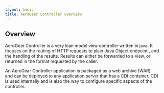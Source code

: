 ```yaml
--- 
layout: basic 
title: AeroGear Controller Overview
---
```


## Overview
AeroGear Controller is a very lean model view controller written in java. It focuses on the routing of HTTP requests to plain Java Object endpoint
, and the handling of the results. Results can either be forwarded to a view, or returned in the format requested by the caller.

An AeroGear Controller application is packaged as a web archive (WAR) and can be deployed to any application server that has 
a [CDI](http://jcp.org/en/jsr/detail?id=299) container.
CDI is used internally and is also the way to configure specific aspects of the controller.